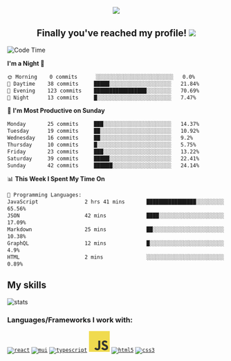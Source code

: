 <p align="center">
  <img src="https://user-images.githubusercontent.com/102032437/162972217-d9d013af-ed44-46cb-bd0c-aaf87b5200e7.gif">
</p>

<h2 align="center">
  Finally you've reached my profile!
  <img src="https://media.giphy.com/media/hvRJCLFzcasrR4ia7z/giphy.gif" width="28">
</h2>

<!--START_SECTION:waka-->
![Code Time](http://img.shields.io/badge/Code%20Time-0-blue)

**I'm a Night 🦉** 

```text
🌞 Morning    0 commits      ░░░░░░░░░░░░░░░░░░░░░░░░░   0.0% 
🌆 Daytime    38 commits     █████░░░░░░░░░░░░░░░░░░░░   21.84% 
🌃 Evening    123 commits    █████████████████░░░░░░░░   70.69% 
🌙 Night      13 commits     █░░░░░░░░░░░░░░░░░░░░░░░░   7.47%

```
📅 **I'm Most Productive on Sunday** 

```text
Monday       25 commits     ███░░░░░░░░░░░░░░░░░░░░░░   14.37% 
Tuesday      19 commits     ██░░░░░░░░░░░░░░░░░░░░░░░   10.92% 
Wednesday    16 commits     ██░░░░░░░░░░░░░░░░░░░░░░░   9.2% 
Thursday     10 commits     █░░░░░░░░░░░░░░░░░░░░░░░░   5.75% 
Friday       23 commits     ███░░░░░░░░░░░░░░░░░░░░░░   13.22% 
Saturday     39 commits     █████░░░░░░░░░░░░░░░░░░░░   22.41% 
Sunday       42 commits     ██████░░░░░░░░░░░░░░░░░░░   24.14%

```


📊 **This Week I Spent My Time On** 

```text
💬 Programming Languages: 
JavaScript               2 hrs 41 mins       ████████████████░░░░░░░░░   65.56% 
JSON                     42 mins             ████░░░░░░░░░░░░░░░░░░░░░   17.09% 
Markdown                 25 mins             ██░░░░░░░░░░░░░░░░░░░░░░░   10.38% 
GraphQL                  12 mins             █░░░░░░░░░░░░░░░░░░░░░░░░   4.9% 
HTML                     2 mins              ░░░░░░░░░░░░░░░░░░░░░░░░░   0.89%

```


<!--END_SECTION:waka-->

<h2>My skills</h2>

<img src="https://github-readme-stats.vercel.app/api?username=etczrn&count_private=true&show_icons=true&hide_border=true&bg_color=45deg,185a9d,43cea2&title_color=ffffff&text_color=ffffff&icon_color=ffffff" alt="stats">

### Languages/Frameworks I work with:

<code><a href="https://reactjs.org/"><img alt="react" title="react" src="https://cdn.jsdelivr.net/gh/devicons/devicon/icons/react/react-original.svg" height="48"></a></code>
<code><a href="https://mui.com/"><img alt="mui" title="mui" src="https://cdn.jsdelivr.net/gh/devicons/devicon/icons/materialui/materialui-original.svg" height="48"></a></code>
<code><a href="https://www.typescriptlang.org/"><img alt="typescript" title="typescript" src="https://cdn.jsdelivr.net/gh/devicons/devicon/icons/typescript/typescript-original.svg" height="48"></a></code>
<code><a href="https://developer.mozilla.org/en-US/docs/Web/JavaScript"><img alt="JavaScript" title="JavaScript" src="https://raw.githubusercontent.com/github/explore/80688e429a7d4ef2fca1e82350fe8e3517d3494d/topics/javascript/javascript.png" height="48"></a></code>
<code><a href="https://dev.w3.org/html5/html-author/"><img alt="html5" title="html5" src="https://cdn.jsdelivr.net/gh/devicons/devicon/icons/html5/html5-original.svg" height="48"></a></code>
<code><a href="https://www.w3.org/TR/css/"><img alt="css3" title="css3" src="https://cdn.jsdelivr.net/gh/devicons/devicon/icons/css3/css3-original.svg" height="48"></a></code>

